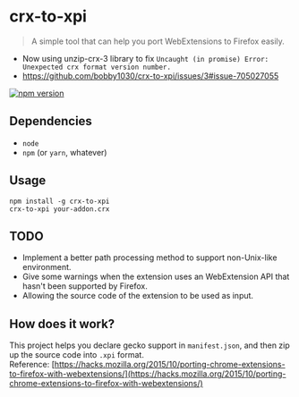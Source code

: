 # crx-to-xpi
> A simple tool that can help you port WebExtensions to Firefox easily.  

* Now using unzip-crx-3 library to fix `Uncaught (in promise) Error: Unexpected crx format version number.`
* https://github.com/bobby1030/crx-to-xpi/issues/3#issue-705027055

[![npm version](https://badge.fury.io/js/crx-to-xpi.svg)](https://www.npmjs.com/package/crx-to-xpi)

## Dependencies
* `node`
* `npm` (or `yarn`, whatever)

## Usage
```shell
npm install -g crx-to-xpi
crx-to-xpi your-addon.crx
```

## TODO
* Implement a better path processing method to support non-Unix-like environment.
* Give some warnings when the extension uses an WebExtension API that hasn't been supported by Firefox.
* Allowing the source code of the extension to be used as input.

## How does it work?
This project helps you declare gecko support in `manifest.json`, and then zip up the source code into `.xpi` format.  
Reference: [https://hacks.mozilla.org/2015/10/porting-chrome-extensions-to-firefox-with-webextensions/](https://hacks.mozilla.org/2015/10/porting-chrome-extensions-to-firefox-with-webextensions/)
